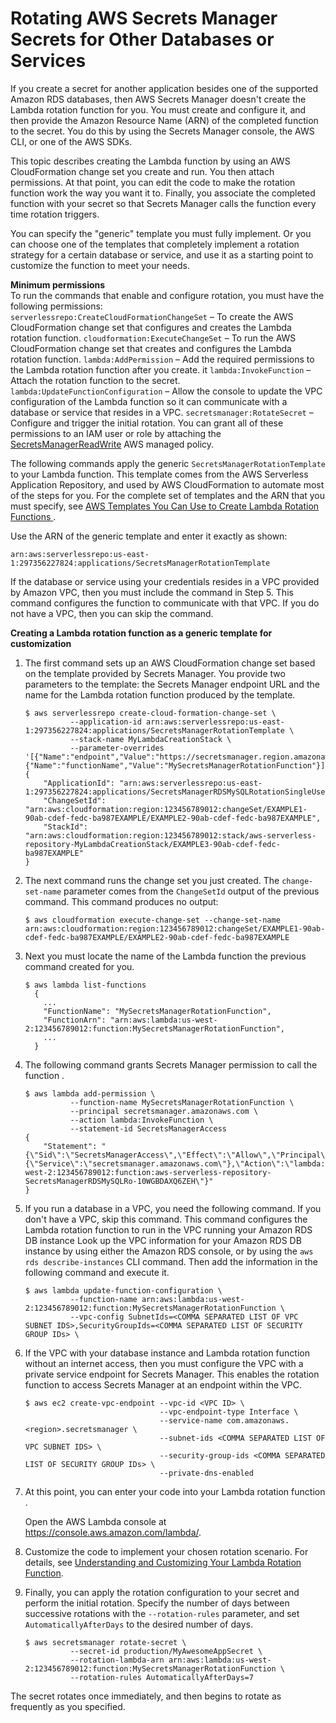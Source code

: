 # Rotating AWS Secrets Manager Secrets for Other Databases or Services<a name="rotating-secrets-create-generic-template"></a>

If you create a secret for another application besides one of the supported Amazon RDS databases, then AWS Secrets Manager doesn't create the Lambda rotation function for you\. You must create and configure it, and then provide the Amazon Resource Name \(ARN\) of the completed function to the secret\. You do this by using the Secrets Manager console, the AWS CLI, or one of the AWS SDKs\.

This topic describes creating the Lambda function by using an AWS CloudFormation change set you create and run\. You then attach permissions\. At that point, you can edit the code to make the rotation function work the way you want it to\. Finally, you associate the completed function with your secret so that Secrets Manager calls the function every time rotation triggers\.

You can specify the "generic" template you must fully implement\. Or you can choose one of the templates that completely implement a rotation strategy for a certain database or service, and use it as a starting point to customize the function to meet your needs\. 

**Minimum permissions**  
To run the commands that enable and configure rotation, you must have the following permissions:  
`serverlessrepo:CreateCloudFormationChangeSet` – To create the AWS CloudFormation change set that configures and creates the Lambda rotation function\.
`cloudformation:ExecuteChangeSet` – To run the AWS CloudFormation change set that creates and configures the Lambda rotation function\.
`lambda:AddPermission` – Add the required permissions to the Lambda rotation function after you create\. it
`lambda:InvokeFunction` – Attach the rotation function to the secret\.
`lambda:UpdateFunctionConfiguration` – Allow the console to update the VPC configuration of the Lambda function so it can communicate with a database or service that resides in a VPC\.
`secretsmanager:RotateSecret` – Configure and trigger the initial rotation\.
You can grant all of these permissions to an IAM user or role by attaching the [SecretsManagerReadWrite](https://console.aws.amazon.com/iam/home#/policies/arn:aws:iam::aws:policy/SecretsManagerReadWrite) AWS managed policy\. 

The following commands apply the generic `SecretsManagerRotationTemplate` to your Lambda function\. This template comes from the AWS Serverless Application Repository, and used by AWS CloudFormation to automate most of the steps for you\. For the complete set of templates and the ARN that you must specify, see [AWS Templates You Can Use to Create Lambda Rotation Functions ](reference_available-rotation-templates.md)\. 

Use the ARN of the generic template and enter it exactly as shown:

```
arn:aws:serverlessrepo:us-east-1:297356227824:applications/SecretsManagerRotationTemplate
```

If the database or service using your credentials resides in a VPC provided by Amazon VPC, then you must include the command in Step 5\. This command configures the function to communicate with that VPC\. If you do not have a VPC, then you can skip the command\.

**Creating a Lambda rotation function as a generic template for customization**

1. The first command sets up an AWS CloudFormation change set based on the template provided by Secrets Manager\. You provide two parameters to the template: the Secrets Manager endpoint URL and the name for the Lambda rotation function produced by the template\.

   ```
   $ aws serverlessrepo create-cloud-formation-change-set \
             --application-id arn:aws:serverlessrepo:us-east-1:297356227824:applications/SecretsManagerRotationTemplate \
             --stack-name MyLambdaCreationStack \
             --parameter-overrides '[{"Name":"endpoint","Value":"https://secretsmanager.region.amazonaws.com"},{"Name":"functionName","Value":"MySecretsManagerRotationFunction"}]'
   {
       "ApplicationId": "arn:aws:serverlessrepo:us-east-1:297356227824:applications/SecretsManagerRDSMySQLRotationSingleUser",
       "ChangeSetId": "arn:aws:cloudformation:region:123456789012:changeSet/EXAMPLE1-90ab-cdef-fedc-ba987EXAMPLE/EXAMPLE2-90ab-cdef-fedc-ba987EXAMPLE",
       "StackId": "arn:aws:cloudformation:region:123456789012:stack/aws-serverless-repository-MyLambdaCreationStack/EXAMPLE3-90ab-cdef-fedc-ba987EXAMPLE"
   }
   ```

1. The next command runs the change set you just created\. The `change-set-name` parameter comes from the `ChangeSetId` output of the previous command\. This command produces no output:

   ```
   $ aws cloudformation execute-change-set --change-set-name arn:aws:cloudformation:region:123456789012:changeSet/EXAMPLE1-90ab-cdef-fedc-ba987EXAMPLE/EXAMPLE2-90ab-cdef-fedc-ba987EXAMPLE
   ```

1. Next you must locate the name of the Lambda function the previous command created for you\. 

   ```
   $ aws lambda list-functions
     {
       ...
       "FunctionName": "MySecretsManagerRotationFunction",
       "FunctionArn": "arn:aws:lambda:us-west-2:123456789012:function:MySecretsManagerRotationFunction",
       ...
     }
   ```

1. The following command grants Secrets Manager permission to call the function \.

   ```
   $ aws lambda add-permission \
             --function-name MySecretsManagerRotationFunction \
             --principal secretsmanager.amazonaws.com \
             --action lambda:InvokeFunction \
             --statement-id SecretsManagerAccess
   {
       "Statement": "{\"Sid\":\"SecretsManagerAccess\",\"Effect\":\"Allow\",\"Principal\":{\"Service\":\"secretsmanager.amazonaws.com\"},\"Action\":\"lambda:InvokeFunction\",\"Resource\":\"arn:aws:lambda:us-west-2:123456789012:function:aws-serverless-repository-SecretsManagerRDSMySQLRo-10WGBDAXQ6ZEH\"}"
   }
   ```

1. If you run a database in a VPC, you need the following command\. If you don't have a VPC, skip this command\. This command configures the Lambda rotation function to run in the VPC running your Amazon RDS DB instance Look up the VPC information for your Amazon RDS DB instance by using either the Amazon RDS console, or by using the `aws rds describe-instances` CLI command\. Then add the information in the following command and execute it\.

   ```
   $ aws lambda update-function-configuration \
             --function-name arn:aws:lambda:us-west-2:123456789012:function:MySecretsManagerRotationFunction \
             --vpc-config SubnetIds=<COMMA SEPARATED LIST OF VPC SUBNET IDS>,SecurityGroupIds=<COMMA SEPARATED LIST OF SECURITY GROUP IDs> \
   ```

1. If the VPC with your database instance and Lambda rotation function without an internet access, then you must configure the VPC with a private service endpoint for Secrets Manager\. This enables the rotation function to access Secrets Manager at an endpoint within the VPC\.

   ```
   $ aws ec2 create-vpc-endpoint --vpc-id <VPC ID> \
                                 --vpc-endpoint-type Interface \
                                 --service-name com.amazonaws.<region>.secretsmanager \
                                 --subnet-ids <COMMA SEPARATED LIST OF VPC SUBNET IDS> \
                                 --security-group-ids <COMMA SEPARATED LIST OF SECURITY GROUP IDs> \
                                 --private-dns-enabled
   ```

1. At this point, you can enter your code into your Lambda rotation function \.

   Open the AWS Lambda console at [https://console\.aws\.amazon\.com/lambda/](https://console.aws.amazon.com/lambda/)\.

1. Customize the code to implement your chosen rotation scenario\. For details, see [Understanding and Customizing Your Lambda Rotation Function](rotating-secrets-lambda-function-customizing.md)\.

1. Finally, you can apply the rotation configuration to your secret and perform the initial rotation\. Specify the number of days between successive rotations with the `--rotation-rules` parameter, and set `AutomaticallyAfterDays` to the desired number of days\.

   ```
   $ aws secretsmanager rotate-secret \
             --secret-id production/MyAwesomeAppSecret \
             --rotation-lambda-arn arn:aws:lambda:us-west-2:123456789012:function:MySecretsManagerRotationFunction \
             --rotation-rules AutomaticallyAfterDays=7
   ```

The secret rotates once immediately, and then begins to rotate as frequently as you specified\.